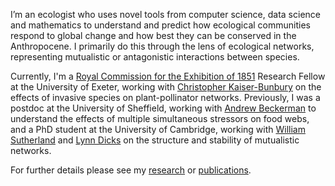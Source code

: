 I’m an ecologist who uses novel tools from computer science, data science and mathematics to understand and predict how ecological communities respond to global change and how best they can be conserved in the Anthropocene. I primarily do this through the lens of ecological networks, representing mutualistic or antagonistic interactions between species. 

Currently, I'm a [Royal Commission for the Exhibition of 1851](https://www.royalcommission1851.org) Research Fellow at the University of Exeter, working with [Christopher Kaiser-Bunbury](https://biosciences.exeter.ac.uk/staff/profile/index.php?web_id=Chris_Kaiser-Bunbury) on the effects of invasive species on plant-pollinator networks. Previously, I was a postdoc at the University of Sheffield, working with [Andrew Beckerman](https://www.sheffield.ac.uk/aps/staff-and-students/acadstaff/beckerman) to understand the effects of multiple simultaneous stressors on food webs, and a PhD student at the University of Cambridge, working with [William Sutherland](https://www.zoo.cam.ac.uk/directory/bill-sutherland) and [Lynn Dicks](https://www.zoo.cam.ac.uk/directory/dr-lynn-dicks) on the structure and stability of mutualistic networks.

For further details please see my [research](/research) or [publications](/publications).
